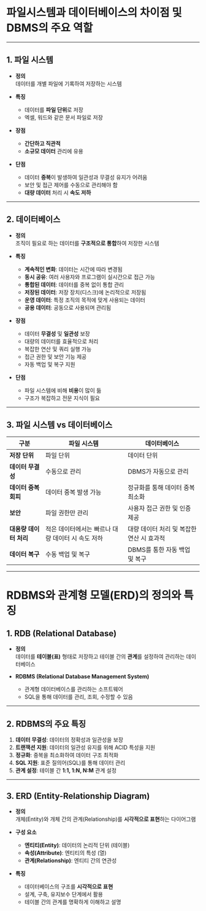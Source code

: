 # **파일시스템과 데이터베이스의 차이점 및 DBMS의 주요 역할**

---

## **1. 파일 시스템**
- **정의**  
  데이터를 개별 파일에 기록하여 저장하는 시스템

- **특징**
    - 데이터를 **파일 단위**로 저장
    - 엑셀, 워드와 같은 문서 파일로 저장

- **장점**
    - **간단하고 직관적**
    - **소규모 데이터** 관리에 유용

- **단점**
    - 데이터 **중복**이 발생하여 일관성과 무결성 유지가 어려움
    - 보안 및 접근 제어를 수동으로 관리해야 함
    - **대량 데이터** 처리 시 **속도 저하**

---

## **2. 데이터베이스**
- **정의**  
  조직이 필요로 하는 데이터를 **구조적으로 통합**하여 저장한 시스템

- **특징**
    - **계속적인 변화**: 데이터는 시간에 따라 변경됨
    - **동시 공유**: 여러 사용자와 프로그램이 실시간으로 접근 가능
    - **통합된 데이터**: 데이터를 중복 없이 통합 관리
    - **저장된 데이터**: 저장 장치(디스크)에 논리적으로 저장됨
    - **운영 데이터**: 특정 조직의 목적에 맞게 사용되는 데이터
    - **공용 데이터**: 공동으로 사용되며 관리됨

- **장점**
    - 데이터 **무결성** 및 **일관성** 보장
    - 대량의 데이터를 효율적으로 처리
    - 복잡한 연산 및 쿼리 실행 가능
    - 접근 권한 및 보안 기능 제공
    - 자동 백업 및 복구 지원

- **단점**
    - 파일 시스템에 비해 **비용**이 많이 듦
    - 구조가 복잡하고 전문 지식이 필요

---

## **3. 파일 시스템 vs 데이터베이스**

| **구분**              | **파일 시스템**                              | **데이터베이스**                              |
|--------------------|------------------------------------------|------------------------------------------|
| **저장 단위**         | 파일 단위                                  | 데이터 단위                                  |
| **데이터 무결성**       | 수동으로 관리                                | DBMS가 자동으로 관리                           |
| **데이터 중복 회피**     | 데이터 중복 발생 가능                          | 정규화를 통해 데이터 중복 최소화                  |
| **보안**             | 파일 권한만 관리                             | 사용자 접근 권한 및 인증 제공                     |
| **대용량 데이터 처리**    | 적은 데이터에서는 빠르나 대량 데이터 시 속도 저하            | 대량 데이터 처리 및 복잡한 연산 시 효과적            |
| **데이터 복구**        | 수동 백업 및 복구                             | DBMS를 통한 자동 백업 및 복구                     |

---

# **RDBMS와 관계형 모델(ERD)의 정의와 특징**

## **1. RDB (Relational Database)**
- **정의**  
  데이터를 **테이블(표)** 형태로 저장하고 테이블 간의 **관계**를 설정하여 관리하는 데이터베이스

- **RDBMS (Relational Database Management System)**
    - 관계형 데이터베이스를 관리하는 소프트웨어
    - SQL을 통해 데이터를 관리, 조회, 수정할 수 있음

---

## **2. RDBMS의 주요 특징**
1. **데이터 무결성**: 데이터의 정확성과 일관성을 보장
2. **트랜잭션 지원**: 데이터의 일관성 유지를 위해 ACID 특성을 지원
3. **정규화**: 중복을 최소화하여 데이터 구조 최적화
4. **SQL 지원**: 표준 질의어(SQL)를 통해 데이터 관리
5. **관계 설정**: 테이블 간 **1:1, 1:N, N:M** 관계 설정

---

## **3. ERD (Entity-Relationship Diagram)**
- **정의**  
  개체(Entity)와 개체 간의 관계(Relationship)를 **시각적으로 표현**하는 다이어그램

- **구성 요소**
    - **엔티티(Entity)**: 데이터의 논리적 단위 (테이블)
    - **속성(Attribute)**: 엔티티의 특성 (열)
    - **관계(Relationship)**: 엔티티 간의 연관성

- **특징**
    - 데이터베이스의 구조를 **시각적으로 표현**
    - 설계, 구축, 유지보수 단계에서 활용
    - 테이블 간의 관계를 명확하게 이해하고 설명
